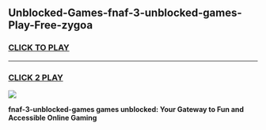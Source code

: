 
## Unblocked-Games-fnaf-3-unblocked-games-Play-Free-zygoa
<h3>
<a href="https://premium76.site?title=fnaf-3-unblocked-games&ref=17A">CLICK TO PLAY</a></h3>
<hr>

<h3>
<a href="https://premium76.site?title=fnaf-3-unblocked-games&ref=17A">CLICK 2 PLAY</a>
  
</h3>

<a href="https://premium76.site?title=fnaf-3-unblocked-games&ref=17A"><img src="https://clearcache.store/games.png"></a>


**fnaf-3-unblocked-games games unblocked: Your Gateway to Fun and Accessible Online Gaming**
